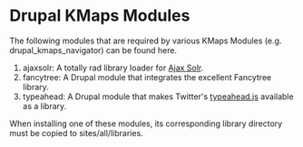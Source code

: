 Drupal KMaps Modules
====================

The following modules that are required by various KMaps Modules (e.g. drupal_kmaps_navigator) can be found here.

1. ajaxsolr: A totally rad library loader for [Ajax Solr](https://github.com/evolvingweb/ajax-solr).
2. fancytree: A Drupal module that integrates the excellent Fancytree library.
3. typeahead: A Drupal module that makes Twitter's [typeahead.js](https://twitter.github.io/typeahead.js/)
available as a library.

When installing one of these modules, its corresponding library directory must be copied to sites/all/libraries.